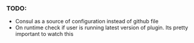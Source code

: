 ### TODO:
- Consul as a source of configuration instead of github file
- On runtime check if user is running latest version of plugin. Its pretty important to watch this


